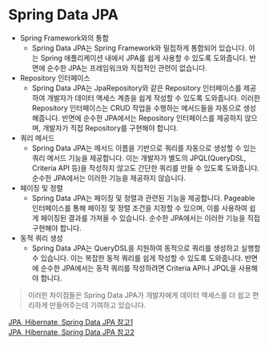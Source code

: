 # Spring Data JPA

- Spring Framework와의 통합
  - Spring Data JPA는 Spring Framework와 밀접하게 통합되어 있습니다. 이는 Spring 애플리케이션 내에서 JPA를 쉽게 사용할 수 있도록
    도와줍니다. 반면에 순수한 JPA는 프레임워크와 직접적인 관련이 없습니다.
- Repository 인터페이스
  - Spring Data JPA는 JpaRepository와 같은 Repository 인터페이스를 제공하여 개발자가 데이터 액세스 계층을 쉽게 작성할 수 있도록 도와줍니다. 이러한
    Repository 인터페이스는 CRUD 작업을 수행하는 메서드들을 자동으로 생성해줍니다. 반면에 순수한 JPA에서는 Repository 인터페이스를 제공하지 않으며, 개발자가 직접 Repository를 구현해야
    합니다.
- 쿼리 메서드
  - Spring Data JPA는 메서드 이름을 기반으로 쿼리를 자동으로 생성할 수 있는 쿼리 메서드 기능을 제공합니다. 이는 개발자가 별도의 JPQL(QueryDSL, Criteria API 등)을
    작성하지 않고도 간단한 쿼리를 만들 수 있도록 도와줍니다. 순수한 JPA에서는 이러한 기능을 제공하지 않습니다.
- 페이징 및 정렬
  - Spring Data JPA는 페이징 및 정렬과 관련된 기능을 제공합니다. Pageable 인터페이스를 통해 페이징 및 정렬 조건을 지정할 수 있으며, 이를 사용하여 쉽게 페이징된 결과를 가져올
    수 있습니다. 순수한 JPA에서는 이러한 기능을 직접 구현해야 합니다.
- 동적 쿼리 생성
  - Spring Data JPA는 QueryDSL을 지원하여 동적으로 쿼리를 생성하고 실행할 수 있습니다. 이는 복잡한 동적 쿼리를 쉽게 작성할 수 있도록 도와줍니다. 반면에 순수한 JPA에서는
    동적 쿼리를 작성하려면 Criteria API나 JPQL을 사용해야 합니다.
>이러한 차이점들은 Spring Data JPA가 개발자에게 데이터 액세스를 더 쉽고 편리하게 만들어주는데 기여하고 있습니다.

[JPA, Hibernate, Spring Data JPA 참고1](https://jhyonhyon.tistory.com/35)<br>
[JPA, Hibernate, Spring Data JPA 참고2](https://suhwan.dev/2019/02/24/jpa-vs-hibernate-vs-spring-data-jpa/)
